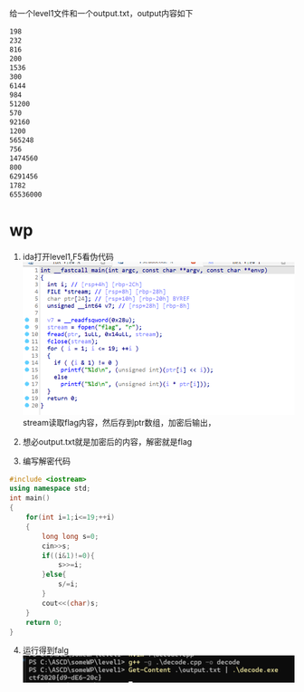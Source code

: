 给一个level1文件和一个output.txt，output内容如下  
```
198
232
816
200
1536
300
6144
984
51200
570
92160
1200
565248
756
1474560
800
6291456
1782
65536000
```  
# wp  

1. ida打开level1,F5看伪代码  
![alt text](image.png)  
stream读取flag内容，然后存到ptr数组，加密后输出，  

2. 想必output.txt就是加密后的内容，解密就是flag  

3. 编写解密代码  
```c++
#include <iostream>
using namespace std;
int main()
{
    for(int i=1;i<=19;++i)
    {
        long long s=0;
        cin>>s;
        if((i&1)!=0){
            s>>=i;
        }else{
            s/=i;
        }
        cout<<(char)s;
    }
    return 0;
}

```  

4. 运行得到falg  
![alt text](image-1.png)

